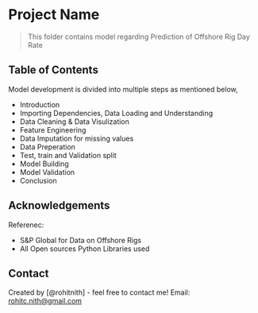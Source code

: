 # Project Name
> This folder contains model regarding Prediction of Offshore Rig Day Rate

## Table of Contents
Model development is divided into multiple steps as mentioned below,

*   Introduction
*   Importing Dependencies, Data Loading and Understanding
*   Data Cleaning & Data Visulization
*   Feature Engineering
*   Data Imputation for missing values
*   Data Preperation
*   Test, train and Validation split
*   Model Building
*   Model Validation
*   Conclusion

## Acknowledgements
Referenec:
* S&P Global for Data on Offshore Rigs
* All Open sources Python Libraries used

## Contact
Created by [@rohitnith] - feel free to contact me!
Email: rohitc.nith@gmail.com
